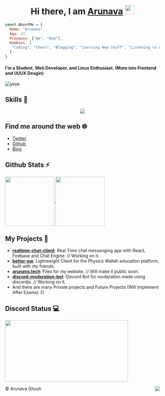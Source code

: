 <h1 align="center">Hi there, I am <b> <a href="https://arunava.tech"> Arunava</a> </b>  <img src="https://www.emoji.co.uk/files/apple-emojis/smileys-people-ios/90-waving-hand-sign.png" width="30px"></h1>

```js
const AboutMe = {
  Name: "Arunava",
  Age: 17,
  Pronouns: ["He", "Him"],
  Hobbies: [
   "Coding", "Chess", "Blogging", "Learning New Stuff", "Listening to music" 
  ]
}
```

#### I’m a Student, Web Developer, and Linux Enthusiast. (More into Frontend and UI/UX Desgin) 
     
![yeye](https://media.discordapp.net/attachments/870569585772994631/1001429472760827984/1001000810483830847_1.gif)

## Skills 🚀

<p align="center">
  <a href="https://skillicons.dev">
    <img src="https://skillicons.dev/icons?i=js,nodejs,css,html,discord,bootstrap,tailwindcss,react,nextjs,mysql,firebase,photoshop,figma,vscode,git" />
  </a>
</p>

## Find me around the web 🌐

- [Twitter](https://twitter.com/AG_Arunava)
- [Github](https://github.com/its-ag)
- [Blog](https://blog.arunava.tech)

## Github Stats ⚡

<a href="https://github.com/its-ag">
  <img align="center" src="https://github-readme-stats.vercel.app/api?username=its-ag&amp;show_icons=true&amp;theme=radical" height="160"  witdh="480" />
</a>
<a href="https://github.com/its-ag">
  <img align="center" src="https://github-readme-streak-stats.herokuapp.com/?user=its-ag&amp;show_icons=true&amp;theme=radical" height="160" witdh="480" />
</a>

## My Projects  📁

- [**realtime-chat-client**](https://github.com/its-ag): Real Time chat messanging app with React, Firebase and Chat Engine. // Working on it.
- [**better-pw**](https://betterpw.live): Lightweight Client for the Physics Wallah education platform, built with my friends.
- [**arunava.tech**](https://arunava.tech/): Files for my website. // Will make it public soon.
- [**discord-moderation-bot**](https://github.com/): Discord Bot for moderation made using discordjs. // Working on it.
- And there are many Private projects and Future Projects (Will Implement After Exams) :D

## Discord Status 💻

<a href="https://discord.com/users/968448572641124352">
     <img src="https://lanyard.cnrad.dev/api/968448572641124352" width="400" height="200" />
</a>

<div>
<img align="right" src="https://visitor-badge.laobi.icu/badge?page_id=itsag.itag&" />

©️ Arunava Ghosh
</div>
